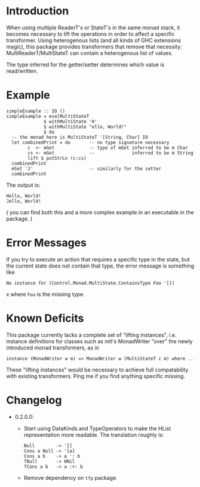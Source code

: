 # Introduction

When using multiple ReaderT's or StateT's in the same monad stack, it becomes
necessary to lift the operations in order to affect a specific transformer.
Using heterogenous lists (and all kinds of GHC extensions magic),
this package provides transformers that remove that necessity:
MultiReaderT/MultiStateT can contain a heterogenous list of values.

The type inferred for the getter/setter determines which value is
read/written.

# Example

~~~~
simpleExample :: IO ()
simpleExample = evalMultiStateT
              $ withMultiState 'H'
              $ withMultiState "ello, World!"
              $ do
  -- the monad here is MultiStateT '[String, Char] IO
  let combinedPrint = do       -- no type signature necessary
        c  <- mGet             -- type of mGet inferred to be m Char
        cs <- mGet             --              inferred to be m String
        lift $ putStrLn (c:cs)
  combinedPrint
  mSet 'J'                     -- similarly for the setter
  combinedPrint
~~~~

The output is:

~~~~
Hello, World!
Jello, World!
~~~~

( you can find both this and a more complex example
  in an executable in the package. )

# Error Messages

If you try to execute an action that requires a specific type in the state,
but the current state does not contain that type, the error message is
something like

~~~~
No instance for (Control.Monad.MultiState.ContainsType Foo '[])
~~~~
  x
where `Foo` is the missing type.

# Known Deficits

This package currently lacks a complete set of "lifting instances", i.e.
instance definitions for classes such as mtl's MonadWriter "over" the newly
introduced monad transformers, as in

~~~~
instance (MonadWriter w m) => MonadWriter w (MultiStateT c m) where ..
~~~~

These "lifting instances" would be necessary
to achieve full compatability with existing transformers. Ping me if you
find anything specific missing.

# Changelog

* 0.2.0.0:

    * Start using DataKinds and TypeOperators to make the HList
      representation more readable. The translation roughly is:

        ~~~~
        Null        -> '[]
        Cons a Null -> '[a]
        Cons a b    -> a ': b
        TNull       -> HNil
        TCons a b   -> a :+: b
        ~~~~

    * Remove dependency on `tfp` package.
